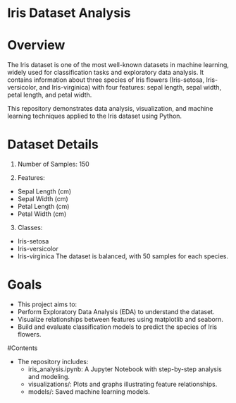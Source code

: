 # **Iris Dataset Analysis**

# Overview
The Iris dataset is one of the most well-known datasets in machine learning, widely used for classification tasks and exploratory data analysis. It contains information about three species of Iris flowers (Iris-setosa, Iris-versicolor, and Iris-virginica) with four features: sepal length, sepal width, petal length, and petal width.

This repository demonstrates data analysis, visualization, and machine learning techniques applied to the Iris dataset using Python.

# Dataset Details
1. Number of Samples: 150

2. Features:
- Sepal Length (cm)
- Sepal Width (cm)
- Petal Length (cm)
- Petal Width (cm)

3. Classes:
- Iris-setosa
- Iris-versicolor
- Iris-virginica
The dataset is balanced, with 50 samples for each species.

# Goals
- This project aims to:
 - Perform Exploratory Data Analysis (EDA) to understand the dataset.
 - Visualize relationships between features using matplotlib and seaborn.
 - Build and evaluate classification models to predict the species of Iris flowers.

#Contents
- The repository includes:
  - iris_analysis.ipynb: A Jupyter Notebook with step-by-step analysis and modeling.
  - visualizations/: Plots and graphs illustrating feature relationships.
  - models/: Saved machine learning models.
